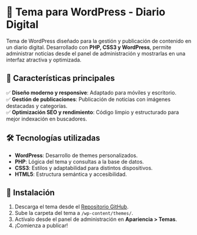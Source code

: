 # 🎨 Tema para WordPress - Diario Digital  

Tema de WordPress diseñado para la gestión y publicación de contenido en un diario digital. Desarrollado con **PHP, CSS3 y WordPress**, permite administrar noticias desde el panel de administración y mostrarlas en una interfaz atractiva y optimizada.  

## 🌟 Características principales  

✅ **Diseño moderno y responsive**: Adaptado para móviles y escritorio.  
✅ **Gestión de publicaciones**: Publicación de noticias con imágenes destacadas y categorías.    
✅ **Optimización SEO y rendimiento**: Código limpio y estructurado para mejor indexación en buscadores.  

## 🛠️ Tecnologías utilizadas  

- **WordPress**: Desarrollo de themes personalizados.  
- **PHP**: Lógica del tema y consultas a la base de datos.  
- **CSS3**: Estilos y adaptabilidad para distintos dispositivos.  
- **HTML5**: Estructura semántica y accesibilidad.  

## 📂 Instalación  

1. Descarga el tema desde el [Repositorio GitHub](https://github.com/MarcoA36/tema_wordpress).  
2. Sube la carpeta del tema a `/wp-content/themes/`.  
3. Actívalo desde el panel de administración en **Apariencia > Temas**.  
4. ¡Comienza a publicar!  


